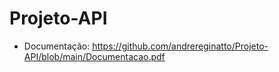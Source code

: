 # Projeto-API
- Documentação:
https://github.com/andrereginatto/Projeto-API/blob/main/Documentacao.pdf
